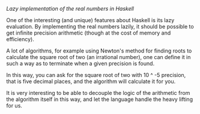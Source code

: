 *Lazy implementation of the real numbers in Haskell*

One of the interesting (and unique) features about Haskell is its lazy
evaluation.
By implementing the real numbers lazily, it should be possible to get infinite
precision arithmetic (though at the cost of memory and efficiency).

A lot of algorithms, for example using Newton's method for finding roots to
calculate the square root of two (an irrational number), one can define it in
such a way as to terminate when a given precision is found.

In this way, you can ask for the square root of two with 10 ^ -5 precision,
that is five decimal places, and the algorithm will calculate it for you.

It is very interesting to be able to decouple the logic of the arithmetic
from the algorithm itself in this way, and let the language handle the
heavy lifting for us.
